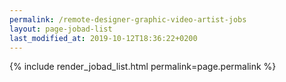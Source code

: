 ```yaml
---
permalink: /remote-designer-graphic-video-artist-jobs
layout: page-jobad-list
last_modified_at: 2019-10-12T18:36:22+0200
---
```

{% include render_jobad_list.html permalink=page.permalink %}

